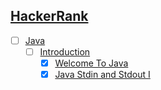 ## [HackerRank](/Hackerrank)
 - [ ] [Java](Hackerrank/Java)
   - [ ] [Introduction](Hackerrank/Java/Introduction)
     - [x] [Welcome To Java](Hackerrank/Java/Introduction/welcome-to-java.java)
     - [x] [Java Stdin and Stdout I](Hackerrank/Java/Introduction/stdin-and-stdout.java)
